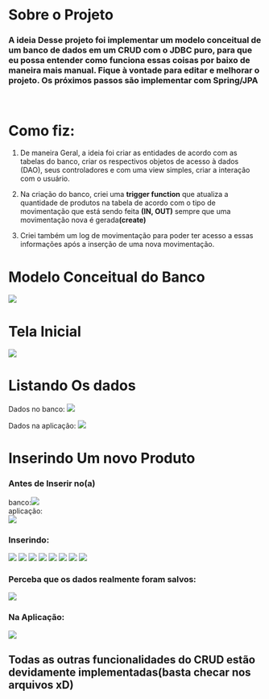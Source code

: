 <h1>Sobre o Projeto</h1>

<h3>A ideia Desse projeto foi implementar um modelo conceitual
de um banco de dados em um CRUD com o JDBC puro, para que eu possa entender como funciona essas coisas por baixo de maneira mais manual. Fique à vontade para editar e melhorar o projeto.
Os próximos passos são implementar com Spring/JPA</h3>
<br>

<h1>Como fiz:</h1>

1. De maneira Geral, a ideia foi criar as entidades de acordo com as tabelas do banco, criar os respectivos objetos de acesso à dados (DAO), seus controladores e com uma view simples, criar a interação com o usuário.

2. Na criação do banco, criei uma <strong>trigger function</strong> que atualiza a quantidade de produtos na tabela de acordo com o tipo de movimentação que está sendo feita <strong>(IN, OUT)</strong> sempre que uma movimentação nova é gerada<strong>(create)</strong>

3. Criei também um log de movimentação para poder ter acesso a essas informações após a inserção de uma nova movimentação.

<h1>Modelo Conceitual do Banco</h1>

<img src="preview/conceptual_model.png">

<h1>Tela Inicial</h1>
<img src="preview/mainView.png">

<h1>Listando Os dados</h1>

Dados no banco:
<img src="preview/select_category.png">

Dados na aplicação:
<img src="preview/1.png">

<h1>Inserindo Um novo Produto</h1>

<h3>Antes de Inserir no(a)</h3>
banco:<img src="preview/2.png"><br>
aplicação:<br>
<img src="preview/3.png">

<h3>Inserindo:</h3>
<img src="preview/4.png">
<img src="preview/5.png">
<img src="preview/6.png">
<img src="preview/7.png">
<img src="preview/8.png">
<img src="preview/9.png">
<img src="preview/10.png">
<img src="preview/11.png">

<h3>Perceba que os dados realmente foram salvos:</h3>
<img src="preview/12.png">

<h3>Na Aplicação:</h3>
<img src="preview/13.png">
<br>
<h2>Todas as outras funcionalidades do CRUD estão devidamente implementadas(basta checar nos arquivos xD)</h2>